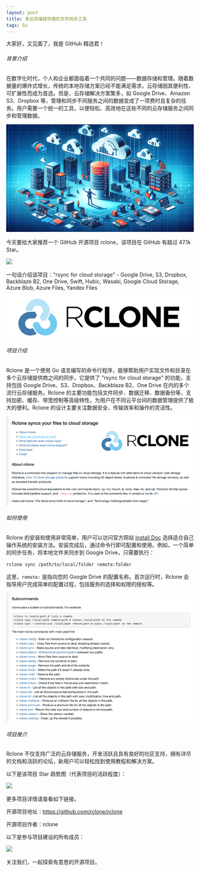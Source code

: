 ```yaml
---
layout: post
title: 多云存储提供商的文件同步工具
tags: Go
---
```


大家好，又见面了，我是 GitHub 精选君！

###### 背景介绍

在数字化时代，个人和企业都面临着一个共同的问题——数据存储和管理。随着数据量的爆炸式增长，传统的本地存储方案已经不能满足需求，云存储因其便利性、可扩展性而成为首选。但是，云存储解决方案繁多，如 Google Drive、Amazon S3、Dropbox 等，管理和同步不同服务之间的数据变成了一项费时且复杂的任务。用户需要一个统一的工具，以便轻松、高效地在这些不同的云存储服务之间同步和管理数据。

![](https://raw.githubusercontent.com/ZhuPeng/pic/master/mac/compress_tmp-d55154d5529771ea66cebfa948bf1be5.png)

今天要给大家推荐一个 GitHub 开源项目 rclone，该项目在 GitHub 有超过 47.1k Star。

![](https://stats.deeptrain.net/repo/rclone/rclone/?theme=light)

一句话介绍该项目："rsync for cloud storage" - Google Drive, S3, Dropbox, Backblaze B2, One Drive, Swift, Hubic, Wasabi, Google Cloud Storage, Azure Blob, Azure Files, Yandex Files

![](https://raw.githubusercontent.com/ZhuPeng/pic/master/images/compress_image-20241110120738829.png)


###### 项目介绍

Rclone 是一个使用 Go 语言编写的命令行程序，能够帮助用户实现文件和目录在多个云存储提供商之间的同步。它提供了 "rsync for cloud storage" 的功能，支持包括 Google Drive、S3、Dropbox、Backblaze B2、One Drive 在内的多个流行云存储服务。Rclone 的主要功能包括文件同步、数据迁移、数据备份等，支持加密、缓存、带宽控制等高级特性，为用户在不同云平台间的数据管理提供了极大的便利。Rclone 的设计主要关注数据安全、传输效率和操作的灵活性。

![](https://raw.githubusercontent.com/ZhuPeng/pic/master/images/compress_image-20241013223547342.png)

###### 如何使用

Rclone 的安装和使用非常简单，用户可以访问官方网站 [Install Doc](https://rclone.org/install/) 选择适合自己操作系统的安装方法。安装完成后，通过命令行即可配置和使用。例如，一个简单的同步任务，将本地文件夹同步到 Google Drive，只需要执行：

```bash
rclone sync /path/to/local/folder remote:folder
```
这里，`remote:` 是指向您的 Google Drive 的配置名称。首次运行时，Rclone 会指导用户完成简单的配置过程，包括服务的选择和权限的授权等。

![](https://raw.githubusercontent.com/ZhuPeng/pic/master/images/compress_image-20241013223739327.png)

###### 项目推介

Rclone 不仅支持广泛的云存储服务，开发活跃且具有良好的社区支持，拥有详尽的文档和活跃的论坛，新用户可以轻松找到使用教程和解决方案。

以下是该项目 Star 趋势图（代表项目的活跃程度）：

![](https://api.star-history.com/svg?repos=rclone/rclone&type=Timeline)

更多项目详情请查看如下链接。

开源项目地址：https://github.com/rclone/rclone 

开源项目作者：rclone

以下是参与项目建设的所有成员：

![](https://contrib.rocks/image?repo=rclone/rclone)

关注我们，一起探索有意思的开源项目。

